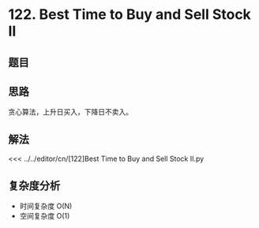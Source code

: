 # 122. Best Time to Buy and Sell Stock II

## 题目

<!--@include: ../../editor/cn/doc/content/[122]Best Time to Buy and Sell Stock II.md-->

## 思路
贪心算法，上升日买入，下降日不卖入。


## 解法

<<< ../../editor/cn/[122]Best Time to Buy and Sell Stock II.py


## 复杂度分析
- 时间复杂度 O(N)
- 空间复杂度 O(1)

